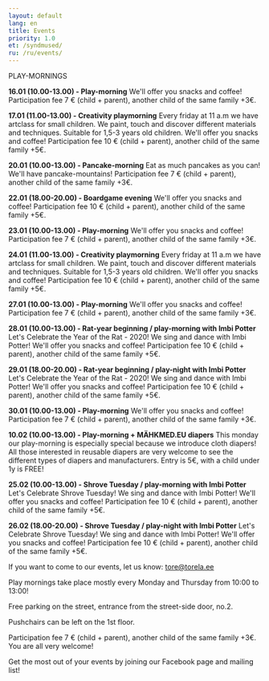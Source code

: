 ```yaml
---
layout: default
lang: en
title: Events
priority: 1.0
et: /syndmused/
ru: /ru/events/
---
```

PLAY-MORNINGS


**16.01 (10.00-13.00) - Play-morning**
We'll offer you snacks and coffee!
Participation fee 7 € (child + parent), another child of the same family +3€.


**17.01 (11.00-13.00) - Creativity playmorning**
Every friday at 11 a.m we have artclass for small children. We paint, touch and discover different materials and techniques.
Suitable for 1,5-3 years old children. 
We'll offer you snacks and coffee!
Participation fee 10 € (child + parent), another child of the same family +5€.


**20.01 (10.00-13.00) - Pancake-morning**
Eat as much pancakes as you can! We'll have pancake-mountains!
Participation fee 7 € (child + parent), another child of the same family +3€.


**22.01 (18.00-20.00) - Boardgame evening**
We'll offer you snacks and coffee!
Participation fee 10 € (child + parent), another child of the same family +5€.


**23.01 (10.00-13.00) - Play-morning**
We'll offer you snacks and coffee!
Participation fee 7 € (child + parent), another child of the same family +3€.


**24.01 (11.00-13.00) - Creativity playmorning**
Every friday at 11 a.m we have artclass for small children. We paint, touch and discover different materials and techniques.
Suitable for 1,5-3 years old children. 
We'll offer you snacks and coffee!
Participation fee 10 € (child + parent), another child of the same family +5€.


**27.01 (10.00-13.00) - Play-morning**
We'll offer you snacks and coffee!
Participation fee 7 € (child + parent), another child of the same family +3€.


**28.01 (10.00-13.00) - Rat-year beginning / play-morning with Imbi Potter**
Let's Celebrate the Year of the Rat - 2020! We sing and dance with Imbi Potter!
We'll offer you snacks and coffee!
Participation fee 10 € (child + parent), another child of the same family +5€.


**29.01 (18.00-20.00) - Rat-year beginning / play-night with Imbi Potter**
Let's Celebrate the Year of the Rat - 2020! We sing and dance with Imbi Potter!
We'll offer you snacks and coffee!
Participation fee 10 € (child + parent), another child of the same family +5€.


**30.01 (10.00-13.00) - Play-morning**
We'll offer you snacks and coffee!
Participation fee 7 € (child + parent), another child of the same family +3€.


**10.02 (10.00-13.00) - Play-morning + MÄHKMED.EU diapers**
This monday our play-morning is especially special because we introduce cloth diapers! All those interested in reusable diapers are very welcome to see the different types of diapers and manufacturers. 
Entry is 5€, with a child under 1y is FREE!


**25.02 (10.00-13.00) - Shrove Tuesday / play-morning with Imbi Potter**
Let's Celebrate Shrove Tuesday! We sing and dance with Imbi Potter!
We'll offer you snacks and coffee!
Participation fee 10 € (child + parent), another child of the same family +5€.


**26.02 (18.00-20.00) - Shrove Tuesday / play-night with Imbi Potter**
Let's Celebrate Shrove Tuesday! We sing and dance with Imbi Potter!
We'll offer you snacks and coffee!
Participation fee 10 € (child + parent), another child of the same family +5€.




If you want to come to our events, let us know: tore@torela.ee

Play mornings take place mostly every Monday and Thursday from 10:00 to 13:00!

Free parking on the street, entrance from the street-side door, no.2. 

Pushchairs can be left on the 1st floor.

Participation fee 7 € (child + parent), another child of the same family +3€. You are all very welcome!


Get the most out of your events by joining our Facebook page and mailing list!
